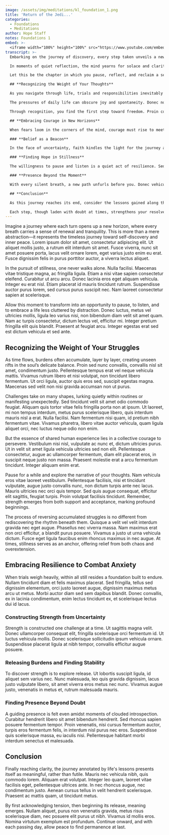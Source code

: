 ```yaml
---
image: /assets/img/meditations/kl_foundation_1.png
title: 'Return of the Jedi...'
categories:
  - Foundations
  - Meditations
author: Hope Staff
notes: Foundations 1
embed: >-
  <iframe width="100%" height="100%" src="https://www.youtube.com/embed/NvYt3lDo5wI?si=iGHoH37XgmCaTMUz" title="YouTube video player" frameborder="0" allow="accelerometer; autoplay; clipboard-write; encrypted-media; gyroscope; picture-in-picture; web-share" referrerpolicy="strict-origin-when-cross-origin" allowfullscreen></iframe>
transcript: >-
  Embarking on the journey of discovery, every step taken unveils a new facet of the world. The ephemeral nature of existence becomes a gentle reminder to embrace each moment with an open heart. Lorem ipsum dolor sit amet, consectetur adipiscing elit. Praesent facilisis imperdiet dolor, vel vulputate lectus posuere non. Cras vehicula turpis sed purus posuere, ut blandit tellus tempor. Integer venenatis, eros at volutpat facilisis, felis sapien porta tortor, non rhoncus nulla magna Vitae nisl.

  In moments of quiet reflection, the mind yearns for solace and clarity. Quisque convallis, dolor ac vehicula scelerisque, urna lorem sagittis purus, sed ultricies tortor tellus at sem. Nam ut nisl sit amet justo fermentum suscipit ut vitae sapien. Nulla facilisi. Vestibulum ante ipsum primis in faucibus orci luctus et ultrices posuere cubilia curae; Sed felis lectus, tincidunt quis laoreet eget, ultricies ut libero.

  Let this be the chapter in which you pause, reflect, and reclaim a sense of purpose. Ut vel felis vel tortor sodales fermentum. Sed condimentum egestas laoreet. Quisque pellentesque metus non lacus luctus, at mattis enim blandit. Maecenas et ligula in nunc porta pharetra. Nullam cursus mauris ligula, eget vestibulum lectus dictum vel. Suspendisse potenti. Pellentesque vulputate justo id sagittis mollis.

  ## **Recognizing the Weight of Your Thoughts**

  As you navigate through life, trials and responsibilities inevitably accumulate like footprints in the sand. Suspendisse et malesuada lorem. Curabitur eget diam ut magna consequat interdum ac a ligula. Vivamus ornare, diam eget tincidunt scelerisque, sem tellus sagittis nulla, at tristique sem magna vitae ligula. Integer aliquet ultricies nisi blandit dictum. Proin tempor, sem sed pharetra aliquam, dui justo tincidunt arcu, vitae blandit lorem odio a lorem. Nulla vitae ipsum non tortor convallis ultricies nec in justo. 

  The pressures of daily life can obscure joy and spontaneity. Donec non enim ipsum. Suspendisse varius libero nec metus laoreet sodales. Cras consequat arcu in augue fringilla congue. Etiam tempor in lectus nec dictum. Nam non viverra lacus. Suspendisse vestibulum, augue a vehicula mattis, arcu elit ultrices sapien, non varius mi urna sed justo.

  Through recognition, you find the first step toward freedom. Proin congue mollis eros ut pretium. Nullam eu nunc quis velit iaculis lacinia. Ut gravida ante at nisi auctor, in maximus arcu posuere. Etiam vitae ex ac augue vulputate scelerisque. Cras et neque id lorem porttitor vehicula. Suspendisse auctor malesuada lectus, ut ultricies velit venenatis in.

  ## **Embracing Courage in New Horizons**

  When fears loom in the corners of the mind, courage must rise to meet them. Vivamus gravida erat et arcu aliquam, sed porta odio vehicula. Etiam commodo felis et mi facilisis consectetur. Ut luctus posuere tortor, ut imperdiet ligula accumsan et. Aliquam erat volutpat. Integer in purus id sapien vestibulum malesuada id sit amet urna. Lorem ipsum dolor sit amet, consectetur adipiscing elit.

  ### **Belief as a Beacon**

  In the face of uncertainty, faith kindles the light for the journey ahead. In semper placerat diam, ac posuere libero pellentesque quis. Duis aliquam lacus nec nunc hendrerit tempus. Aenean id dignissim erat. Integer diam libero, luctus ac arcu sed, sodales volutpat dui. Aliquam convallis dolor at maximus auctor.

  ### **Finding Hope in Stillness**

  The willingness to pause and listen is a quiet act of resilience. Sed ut mattis dui. Proin hendrerit dolor ullamcorper libero lobortis, vitae posuere magna aliquam. Nulla consectetur tellus id nulla laoreet, in sagittis metus lacinia. Proin in elit vitae justo mollis lobortis id at purus.

  ### **Presence Beyond the Moment**

  With every silent breath, a new path unfurls before you. Donec vehicula sit amet sapien id eleifend. Phasellus at erat sit amet odio pharetra egestas. Ut porttitor auctor justo, in efficitur mauris consectetur at. In the depth of stillness, a profound strength can be found, compelling you to continue.

  ## **Conclusion**

  As this journey reaches its end, consider the lessons gained along the way. Nulla facilisi. Integer eget massa at velit euismod pellentesque vitae id lectus. Pellentesque habitant morbi tristique senectus et netus et malesuada fames ac turpis egestas. The steadfast pursuit of peace and growth allows for transformation and the discovery of serenity.

  Each step, though laden with doubt at times, strengthens your resolve to move forward. Maecenas non tortor sit amet libero volutpat mollis. Donec interdum nulla id lectus lobortis, at convallis felis gravida. Suspendisse et venenatis odio. Nam accumsan tincidunt nisi, at molestie odio vestibulum sed. Lorem ipsum dolor sit amet, consectetur adipiscing elit, sed do eiusmod tempor incididunt ut labore et dolore magna aliqua. The journey is fulfilling as it leads to a stronger sense of self and renewed hope.
---
```

Imagine a journey where each turn opens up a new horizon, where every breath carries a sense of renewal and tranquility. This is more than a mere abstraction—it represents the timeless journey toward self-discovery and inner peace. Lorem ipsum dolor sit amet, consectetur adipiscing elit. Ut aliquet mollis justo, a rutrum elit interdum sit amet. Fusce viverra, nunc sit amet posuere porta, lacus velit ornare lorem, eget varius justo enim eu erat. Fusce dignissim felis in purus porttitor auctor, a viverra lectus aliquet.

In the pursuit of stillness, one never walks alone. Nulla facilisi. Maecenas vitae tristique magna, ac fringilla ligula. Etiam a nisi vitae sapien consectetur eleifend. Curabitur ut arcu arcu. Donec lacinia eros eget aliquam vehicula. Integer eu erat nisl. Etiam placerat id mauris tincidunt rutrum. Suspendisse auctor purus lorem, sed cursus purus suscipit nec. Nam laoreet consectetur sapien at scelerisque.

Allow this moment to transform into an opportunity to pause, to listen, and to embrace a life less cluttered by distraction. Donec luctus, metus vel ultricies mollis, ligula leo varius nisi, non bibendum diam velit sit amet quam. Nam ac turpis consectetur, dictum lectus vel, efficitur mi. Integer pretium fringilla elit quis blandit. Praesent at feugiat arcu. Integer egestas erat sed est dictum vehicula et sed ante.

## **Recognizing the Weight of Your Struggles**

As time flows, burdens often accumulate, layer by layer, creating unseen rifts in the soul’s delicate balance. Proin sed nunc convallis, convallis nisl sit amet, condimentum justo. Pellentesque tempus erat vel neque vehicula mattis. Vivamus rutrum libero et nisi volutpat, non tincidunt libero fermentum. Ut orci ligula, auctor quis eros sed, suscipit egestas magna. Maecenas sed velit non nisi gravida accumsan non ut purus.

Challenges take on many shapes, lurking quietly within routines or manifesting unexpectedly. Sed tincidunt velit sit amet odio commodo feugiat. Aliquam quis tortor vitae felis fringilla porta non at ipsum. Ut laoreet, mi non tempus interdum, metus purus scelerisque libero, quis interdum mauris nisl a erat. Nulla facilisi. Nam fermentum nisi quam, id pretium nibh fermentum vitae. Vivamus pharetra, libero vitae auctor vehicula, quam ligula aliquet orci, nec luctus neque odio non enim.

But the essence of shared human experience lies in a collective courage to persevere. Vestibulum nisi nisl, vulputate ac nunc et, dictum ultricies purus. Ut in velit sit amet ligula vehicula ultricies sed non elit. Pellentesque consectetur, augue ac ullamcorper fermentum, diam elit placerat eros, in suscipit neque justo non massa. Praesent molestie erat a arcu fermentum tincidunt. Integer aliquam enim erat.

Pause for a while and explore the narrative of your thoughts. Nam vehicula eros vitae laoreet vestibulum. Pellentesque facilisis, nisi et tincidunt vulputate, augue justo convallis nunc, non dictum turpis ante nec lacus. Mauris ultricies nec orci quis tempor. Sed quis augue consequat, efficitur elit sagittis, feugiat turpis. Proin volutpat facilisis tincidunt. Remember, strength emerges from both support and acceptance, marking profound beginnings.

The process of reversing accumulated struggles is no different from rediscovering the rhythm beneath them. Quisque a velit vel velit interdum gravida nec eget augue. Phasellus nec viverra massa. Nam maximus erat non orci efficitur, a blandit purus posuere. Vivamus a justo ut urna vehicula dictum. Fusce eget ligula faucibus enim rhoncus maximus in nec augue. At times, stillness serves as an anchor, offering relief from both chaos and overextension.

## **Embracing Resilience to Combat Anxiety**

When trials weigh heavily, within all still resides a foundation built to endure. Nullam tincidunt diam et felis maximus placerat. Sed fringilla, tellus sed dignissim elementum, orci justo laoreet augue, dignissim maximus metus arcu ut metus. Morbi auctor diam sed sem dapibus blandit. Donec convallis, ex in lacinia condimentum, enim lectus tincidunt ex, et scelerisque lectus dui id lacus.

### **Constructing Strength from Uncertainty**

Strength is constructed one challenge at a time. Ut sagittis magna velit. Donec ullamcorper consequat elit, fringilla scelerisque orci fermentum id. Ut luctus vehicula mollis. Donec scelerisque sollicitudin ipsum vehicula ornare. Suspendisse placerat ligula at nibh tempor, convallis efficitur augue posuere.

### **Releasing Burdens and Finding Stability**

To discover strength is to explore release. Ut lobortis suscipit ligula, id aliquet sem varius nec. Nunc malesuada, leo quis gravida dignissim, lacus justo vulputate libero, sit amet viverra eros metus nec nunc. Vivamus augue justo, venenatis in metus et, rutrum malesuada mauris.

### **Finding Presence Beyond Doubt**

A guiding presence is felt even amidst moments of clouded introspection. Curabitur hendrerit libero sit amet bibendum hendrerit. Sed rhoncus sapien posuere fermentum tempor. Proin venenatis, nisi cursus fermentum auctor, turpis eros fermentum felis, in interdum nisl purus nec eros. Suspendisse quis scelerisque massa, eu iaculis nisi. Pellentesque habitant morbi interdum senectus et malesuada.

## **Conclusion**

Finally reaching clarity, the journey annotated by life's lessons presents itself as meaningful, rather than futile. Mauris nec vehicula nibh, quis commodo lorem. Aliquam erat volutpat. Integer leo quam, laoreet vitae facilisis eget, pellentesque ultrices ante. In nec rhoncus augue, nec condimentum justo. Aenean cursus tellus in velit hendrerit scelerisque. Praesent ac mattis quam, ut tincidunt metus.

By first acknowledging tension, then beginning its release, meaning emerges. Nullam aliquet, purus non venenatis gravida, metus risus scelerisque diam, nec posuere elit purus ut nibh. Vivamus id mollis eros. Nomina virtutum exemplum est profundum. Continue onward, and with each passing day, allow peace to find permanence at last.